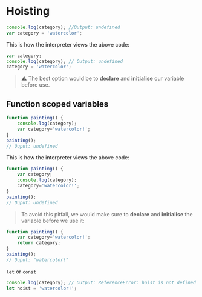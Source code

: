 # Hoisting

```javascript
console.log(category); //Output: undefined
var category = 'watercolor';
```

This is how the interpreter views the above code:
```javascript
var category;
console.log(category); // Output: undefined
category = 'watercolor';
```

>:warning: The best option would be to **declare** and **initialise** our variable before use.

## Function scoped variables

```javascript
function painting() {
	console.log(category);
	var category='watercolor!';
}
painting();
// Ouput: undefined
```
This is how the interpreter views the above code:
```javascript
function painting() {
	var category;
	console.log(category);
	category='watercolor!';
}
painting();
// Ouput: undefined
```

>To avoid this pitfall, we would make sure to **declare** and **initialise** the variable before we use it:

```javascript
function painting() {
	var category='watercolor!';
	return category;
}
painting();
// Ouput: "watercolor!"
```

`let` or `const`

```javascript
console.log(category); // Output: ReferenceError: hoist is not defined ... 
let hoist = 'watercolor!';
```
<!--stackedit_data:
eyJoaXN0b3J5IjpbLTEzNzc3NDkyMDMsMTA5NjY2MDQ5LC0xND
g3MzYzNDcsMjg3MDIyODcxLDE0NzcxNTkwMDZdfQ==
-->